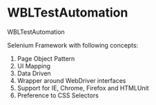 # WBLTestAutomation
WBLTestAutomation

Selenium Framework with following concepts:

1. Page Object Pattern
2. UI Mapping
3. Data Driven
4. Wrapper around WebDriver interfaces
5. Support for IE, Chrome, Firefox and HTMLUnit
6. Preference to CSS Selectors
